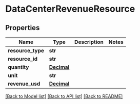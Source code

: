 # DataCenterRevenueResource

## Properties
Name | Type | Description | Notes
------------ | ------------- | ------------- | -------------
**resource_type** | **str** |  | 
**resource_id** | **str** |  | 
**quantity** | [**Decimal**](Decimal.md) |  | 
**unit** | **str** |  | 
**revenue_usd** | [**Decimal**](Decimal.md) |  | 

[[Back to Model list]](../README.md#documentation-for-models) [[Back to API list]](../README.md#documentation-for-api-endpoints) [[Back to README]](../README.md)



